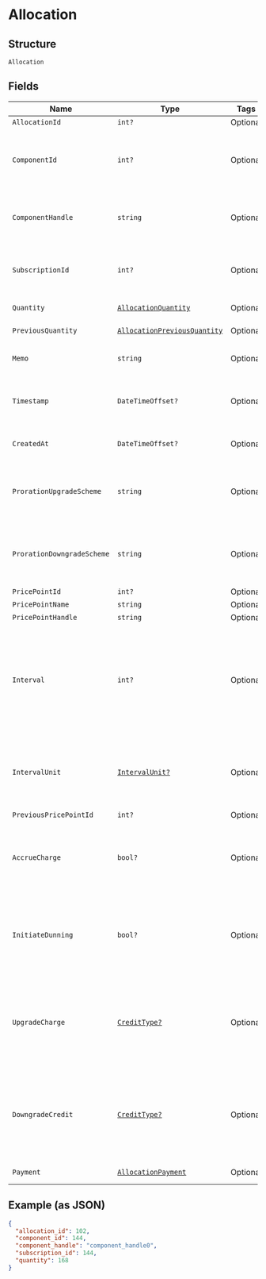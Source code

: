 
# Allocation

## Structure

`Allocation`

## Fields

| Name | Type | Tags | Description |
|  --- | --- | --- | --- |
| `AllocationId` | `int?` | Optional | The allocation unique id |
| `ComponentId` | `int?` | Optional | The integer component ID for the allocation. This references a component that you have created in your Product setup |
| `ComponentHandle` | `string` | Optional | The handle of the component. This references a component that you have created in your Product setup |
| `SubscriptionId` | `int?` | Optional | The integer subscription ID for the allocation. This references a unique subscription in your Site |
| `Quantity` | [`AllocationQuantity`](../../doc/models/containers/allocation-quantity.md) | Optional | This is a container for one-of cases. |
| `PreviousQuantity` | [`AllocationPreviousQuantity`](../../doc/models/containers/allocation-previous-quantity.md) | Optional | This is a container for one-of cases. |
| `Memo` | `string` | Optional | The memo passed when the allocation was created |
| `Timestamp` | `DateTimeOffset?` | Optional | The time that the allocation was recorded, in format and UTC timezone, i.e. 2012-11-20T22:00:37Z |
| `CreatedAt` | `DateTimeOffset?` | Optional | Timestamp indicating when this allocation was created |
| `ProrationUpgradeScheme` | `string` | Optional | The scheme used if the proration was an upgrade. This is only present when the allocation was created mid-period. |
| `ProrationDowngradeScheme` | `string` | Optional | The scheme used if the proration was a downgrade. This is only present when the allocation was created mid-period. |
| `PricePointId` | `int?` | Optional | - |
| `PricePointName` | `string` | Optional | - |
| `PricePointHandle` | `string` | Optional | - |
| `Interval` | `int?` | Optional | The numerical interval. i.e. an interval of ‘30’ coupled with an interval_unit of day would mean this component price point would renew every 30 days. This property is only available for sites with Multifrequency enabled. |
| `IntervalUnit` | [`IntervalUnit?`](../../doc/models/interval-unit.md) | Optional | A string representing the interval unit for this component price point, either month or day. This property is only available for sites with Multifrequency enabled. |
| `PreviousPricePointId` | `int?` | Optional | - |
| `AccrueCharge` | `bool?` | Optional | If the change in cost is an upgrade, this determines if the charge should accrue to the next renewal or if capture should be attempted immediately. |
| `InitiateDunning` | `bool?` | Optional | If true, if the immediate component payment fails, initiate dunning for the subscription.<br>Otherwise, leave the charges on the subscription to pay for at renewal. |
| `UpgradeCharge` | [`CreditType?`](../../doc/models/credit-type.md) | Optional | The type of credit to be created when upgrading/downgrading. Defaults to the component and then site setting if one is not provided.<br>Available values: `full`, `prorated`, `none`. |
| `DowngradeCredit` | [`CreditType?`](../../doc/models/credit-type.md) | Optional | The type of credit to be created when upgrading/downgrading. Defaults to the component and then site setting if one is not provided.<br>Available values: `full`, `prorated`, `none`. |
| `Payment` | [`AllocationPayment`](../../doc/models/containers/allocation-payment.md) | Optional | This is a container for one-of cases. |

## Example (as JSON)

```json
{
  "allocation_id": 102,
  "component_id": 144,
  "component_handle": "component_handle0",
  "subscription_id": 144,
  "quantity": 168
}
```

